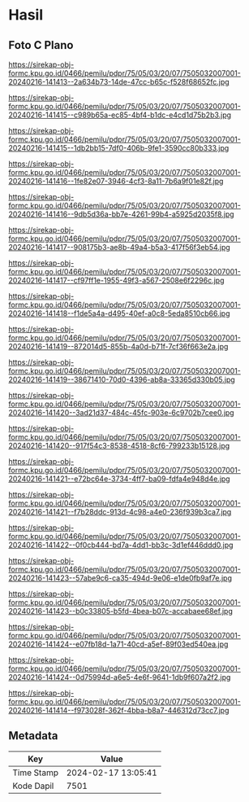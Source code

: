 # Hasil

## Foto C Plano

https://sirekap-obj-formc.kpu.go.id/0466/pemilu/pdpr/75/05/03/20/07/7505032007001-20240216-141413--2a634b73-14de-47cc-b65c-f528f68652fc.jpg

https://sirekap-obj-formc.kpu.go.id/0466/pemilu/pdpr/75/05/03/20/07/7505032007001-20240216-141415--c989b65a-ec85-4bf4-b1dc-e4cd1d75b2b3.jpg

https://sirekap-obj-formc.kpu.go.id/0466/pemilu/pdpr/75/05/03/20/07/7505032007001-20240216-141415--1db2bb15-7df0-406b-9fe1-3590cc80b333.jpg

https://sirekap-obj-formc.kpu.go.id/0466/pemilu/pdpr/75/05/03/20/07/7505032007001-20240216-141416--1fe82e07-3946-4cf3-8a11-7b6a9f01e82f.jpg

https://sirekap-obj-formc.kpu.go.id/0466/pemilu/pdpr/75/05/03/20/07/7505032007001-20240216-141416--9db5d36a-bb7e-4261-99b4-a5925d2035f8.jpg

https://sirekap-obj-formc.kpu.go.id/0466/pemilu/pdpr/75/05/03/20/07/7505032007001-20240216-141417--908175b3-ae8b-49a4-b5a3-417f56f3eb54.jpg

https://sirekap-obj-formc.kpu.go.id/0466/pemilu/pdpr/75/05/03/20/07/7505032007001-20240216-141417--cf97ff1e-1955-49f3-a567-2508e6f2296c.jpg

https://sirekap-obj-formc.kpu.go.id/0466/pemilu/pdpr/75/05/03/20/07/7505032007001-20240216-141418--f1de5a4a-d495-40ef-a0c8-5eda8510cb66.jpg

https://sirekap-obj-formc.kpu.go.id/0466/pemilu/pdpr/75/05/03/20/07/7505032007001-20240216-141419--872014d5-855b-4a0d-b71f-7cf36f663e2a.jpg

https://sirekap-obj-formc.kpu.go.id/0466/pemilu/pdpr/75/05/03/20/07/7505032007001-20240216-141419--38671410-70d0-4396-ab8a-33365d330b05.jpg

https://sirekap-obj-formc.kpu.go.id/0466/pemilu/pdpr/75/05/03/20/07/7505032007001-20240216-141420--3ad21d37-484c-45fc-903e-6c9702b7cee0.jpg

https://sirekap-obj-formc.kpu.go.id/0466/pemilu/pdpr/75/05/03/20/07/7505032007001-20240216-141420--917f54c3-8538-4518-8cf6-799233b15128.jpg

https://sirekap-obj-formc.kpu.go.id/0466/pemilu/pdpr/75/05/03/20/07/7505032007001-20240216-141421--e72bc64e-3734-4ff7-ba09-fdfa4e948d4e.jpg

https://sirekap-obj-formc.kpu.go.id/0466/pemilu/pdpr/75/05/03/20/07/7505032007001-20240216-141421--f7b28ddc-913d-4c98-a4e0-236f939b3ca7.jpg

https://sirekap-obj-formc.kpu.go.id/0466/pemilu/pdpr/75/05/03/20/07/7505032007001-20240216-141422--0f0cb444-bd7a-4dd1-bb3c-3d1ef446ddd0.jpg

https://sirekap-obj-formc.kpu.go.id/0466/pemilu/pdpr/75/05/03/20/07/7505032007001-20240216-141423--57abe9c6-ca35-494d-9e06-e1de0fb9af7e.jpg

https://sirekap-obj-formc.kpu.go.id/0466/pemilu/pdpr/75/05/03/20/07/7505032007001-20240216-141423--b0c33805-b5fd-4bea-b07c-accabaee68ef.jpg

https://sirekap-obj-formc.kpu.go.id/0466/pemilu/pdpr/75/05/03/20/07/7505032007001-20240216-141424--e07fb18d-1a71-40cd-a5ef-89f03ed540ea.jpg

https://sirekap-obj-formc.kpu.go.id/0466/pemilu/pdpr/75/05/03/20/07/7505032007001-20240216-141424--0d75994d-a6e5-4e6f-9641-1db9f607a2f2.jpg

https://sirekap-obj-formc.kpu.go.id/0466/pemilu/pdpr/75/05/03/20/07/7505032007001-20240216-141414--f973028f-362f-4bba-b8a7-446312d73cc7.jpg


## Metadata

| Key        | Value               |
| ---------- | ------------------- |
| Time Stamp | 2024-02-17 13:05:41 |
| Kode Dapil | 7501                |



